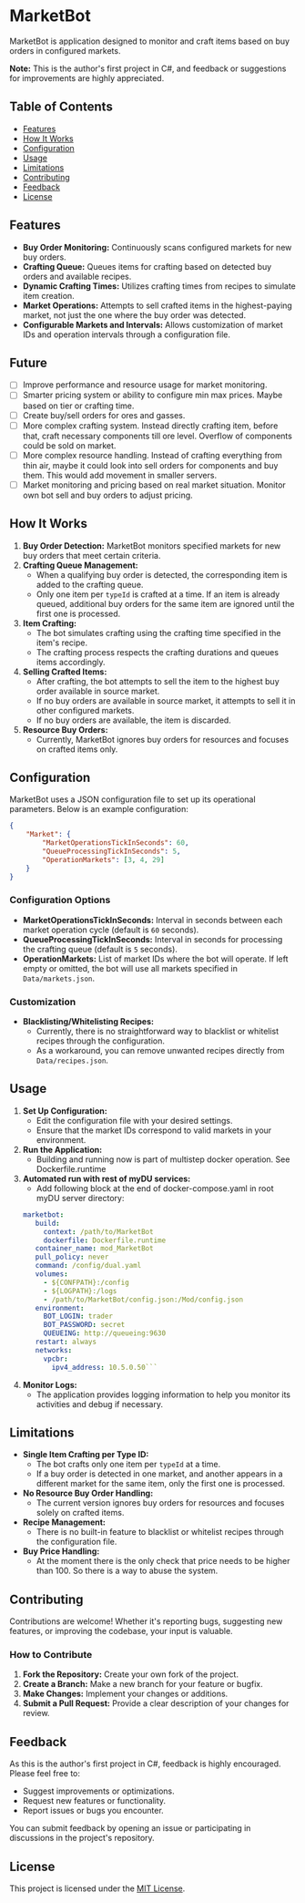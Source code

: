 # MarketBot

MarketBot is application designed to monitor and craft items based on buy orders in configured markets.

**Note:** This is the author's first project in C#, and feedback or suggestions for improvements are highly appreciated.

## Table of Contents

- [Features](#features)
- [How It Works](#how-it-works)
- [Configuration](#configuration)
- [Usage](#usage)
- [Limitations](#limitations)
- [Contributing](#contributing)
- [Feedback](#feedback)
- [License](#license)

## Features

- **Buy Order Monitoring:** Continuously scans configured markets for new buy orders.
- **Crafting Queue:** Queues items for crafting based on detected buy orders and available recipes.
- **Dynamic Crafting Times:** Utilizes crafting times from recipes to simulate item creation.
- **Market Operations:** Attempts to sell crafted items in the highest-paying market, not just the one where the buy order was detected.
- **Configurable Markets and Intervals:** Allows customization of market IDs and operation intervals through a configuration file.

## Future
- [ ] Improve performance and resource usage for market monitoring.
- [ ] Smarter pricing system or ability to configure min max prices. Maybe based on tier or crafting time.
- [ ] Create buy/sell orders for ores and gasses.
- [ ] More complex crafting system. Instead directly crafting item, before that, craft necessary components till ore level. Overflow of components could be sold on market.
- [ ] More complex resource handling. Instead of crafting everything from thin air, maybe it could look into sell orders for components and buy them. This would add movement in smaller servers.
- [ ] Market monitoring and pricing based on real market situation. Monitor own bot sell and buy orders to adjust pricing.

## How It Works

1. **Buy Order Detection:** MarketBot monitors specified markets for new buy orders that meet certain criteria.
2. **Crafting Queue Management:**
   - When a qualifying buy order is detected, the corresponding item is added to the crafting queue.
   - Only one item per `typeId` is crafted at a time. If an item is already queued, additional buy orders for the same item are ignored until the first one is processed.
3. **Item Crafting:**
   - The bot simulates crafting using the crafting time specified in the item's recipe.
   - The crafting process respects the crafting durations and queues items accordingly.
4. **Selling Crafted Items:**
   - After crafting, the bot attempts to sell the item to the highest buy order available in source market.
   - If no buy orders are available in source market, it attempts to sell it in other configured markets.
   - If no buy orders are available, the item is discarded.
5. **Resource Buy Orders:**
   - Currently, MarketBot ignores buy orders for resources and focuses on crafted items only.

## Configuration

MarketBot uses a JSON configuration file to set up its operational parameters. Below is an example configuration:

```json
{
    "Market": {
        "MarketOperationsTickInSeconds": 60,
        "QueueProcessingTickInSeconds": 5,
        "OperationMarkets": [3, 4, 29]
    }
}
```

### Configuration Options

- **MarketOperationsTickInSeconds:** Interval in seconds between each market operation cycle (default is `60` seconds).
- **QueueProcessingTickInSeconds:** Interval in seconds for processing the crafting queue (default is `5` seconds).
- **OperationMarkets:** List of market IDs where the bot will operate. If left empty or omitted, the bot will use all markets specified in `Data/markets.json`.

### Customization

- **Blacklisting/Whitelisting Recipes:**
  - Currently, there is no straightforward way to blacklist or whitelist recipes through the configuration.
  - As a workaround, you can remove unwanted recipes directly from `Data/recipes.json`.

## Usage

1. **Set Up Configuration:**
   - Edit the configuration file with your desired settings.
   - Ensure that the market IDs correspond to valid markets in your environment.
2. **Run the Application:**
   - Building and running now is part of multistep docker operation. See Dockerfile.runtime
3. **Automated run with rest of myDU services:**
   - Add following block at the end of docker-compose.yaml in root myDU server directory:
   ```yaml
   marketbot:
      build:
        context: /path/to/MarketBot
        dockerfile: Dockerfile.runtime
      container_name: mod_MarketBot
      pull_policy: never
      command: /config/dual.yaml
      volumes:
        - ${CONFPATH}:/config
        - ${LOGPATH}:/logs
        - /path/to/MarketBot/config.json:/Mod/config.json
      environment:
        BOT_LOGIN: trader
        BOT_PASSWORD: secret
        QUEUEING: http://queueing:9630
      restart: always
      networks:
        vpcbr:
          ipv4_address: 10.5.0.50```
4. **Monitor Logs:**
   - The application provides logging information to help you monitor its activities and debug if necessary.

## Limitations

- **Single Item Crafting per Type ID:**
  - The bot crafts only one item per `typeId` at a time.
  - If a buy order is detected in one market, and another appears in a different market for the same item, only the first one is processed.
- **No Resource Buy Order Handling:**
  - The current version ignores buy orders for resources and focuses solely on crafted items.
- **Recipe Management:**
  - There is no built-in feature to blacklist or whitelist recipes through the configuration file.
- **Buy Price Handling:**
  - At the moment there is the only check that price needs to be higher than 100. So there is a way to abuse the system.

## Contributing

Contributions are welcome! Whether it's reporting bugs, suggesting new features, or improving the codebase, your input is valuable.

### How to Contribute

1. **Fork the Repository:** Create your own fork of the project.
2. **Create a Branch:** Make a new branch for your feature or bugfix.
3. **Make Changes:** Implement your changes or additions.
4. **Submit a Pull Request:** Provide a clear description of your changes for review.

## Feedback

As this is the author's first project in C#, feedback is highly encouraged. Please feel free to:

- Suggest improvements or optimizations.
- Request new features or functionality.
- Report issues or bugs you encounter.

You can submit feedback by opening an issue or participating in discussions in the project's repository.

## License

This project is licensed under the [MIT License](LICENSE).
